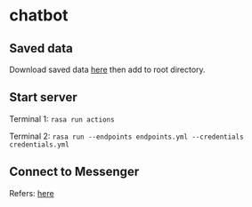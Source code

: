 # chatbot

## Saved data
Download saved data [here](https://drive.google.com/drive/folders/1aUzwo-Ty2YsxY_tRk95gUuoGg3GrBEFN?usp=sharing) then add to root directory.

## Start server
Terminal 1: ```rasa run actions```

Terminal 2: ```rasa run --endpoints endpoints.yml --credentials credentials.yml```

## Connect to Messenger
Refers: [here](https://www.miai.vn/2020/03/23/rasa-series-5-ket-noi-rasa-voi-facebook-messenger-phan-1-2/)

